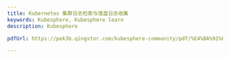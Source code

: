 ```yaml
---
title: Kubernetes 集群日志检索与落盘日志收集
keywords: Kubesphere, Kubesphere learn
description: Kubesphere

pdfUrl: https://pek3b.qingstor.com/kubesphere-community/pdf/%E4%BA%91%E5%8E%9F%E7%94%9F%E5%AE%9E%E6%88%98/Kubernetes%20%E9%9B%86%E7%BE%A4%E4%B8%8E%E5%BA%94%E7%94%A8%E6%97%A5%E5%BF%97.pdf 

---
```

